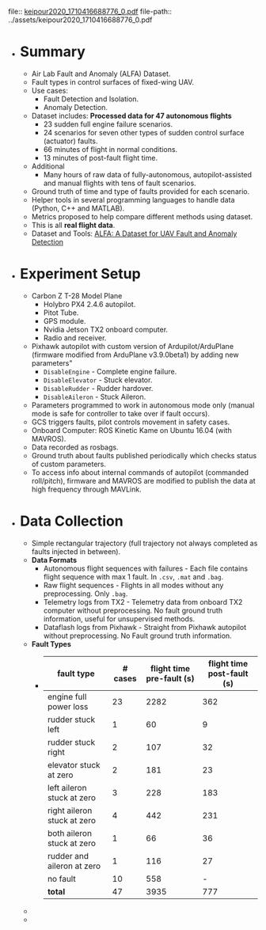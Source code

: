 file:: [keipour2020_1710416688776_0.pdf](../assets/keipour2020_1710416688776_0.pdf)
file-path:: ../assets/keipour2020_1710416688776_0.pdf

- # Summary
	- Air Lab Fault and Anomaly (ALFA) Dataset.
	- Fault types in control surfaces of fixed-wing UAV.
	- Use cases:
		- Fault Detection and Isolation.
		- Anomaly Detection.
	- Dataset includes: **Processed data for 47 autonomous flights**
		- 23 sudden full engine failure scenarios.
		- 24 scenarios for seven other types of sudden control surface (actuator) faults.
		- 66 minutes of flight in normal conditions.
		- 13 minutes of post-fault flight time.
	- Additional
		- Many hours of raw data of fully-autonomous, autopilot-assisted and manual flights with tens of fault scenarios.
	- Ground truth of time and type of faults provided for each scenario.
	- Helper tools in several programming languages to handle data (Python, C++ and MATLAB).
	- Metrics proposed to help compare different methods using dataset.
	- This is all **real flight data**.
	- Dataset and Tools: [ALFA: A Dataset for UAV Fault and Anomaly Detection](https://doi.org/10.1184/R1/12707963)
- # Experiment Setup
	- Carbon Z T-28 Model Plane
		- Holybro PX4 2.4.6 autopilot.
		- Pitot Tube.
		- GPS module.
		- Nvidia Jetson TX2 onboard computer.
		- Radio and receiver.
	- Pixhawk autopilot with custom version of Ardupilot/ArduPlane (firmware modified from ArduPlane v3.9.0beta1) by adding new parameters"
		- `DisableEngine` - Complete engine failure.
		- `DisableElevator` - Stuck elevator.
		- `DisableRudder` - Rudder hardover.
		- `DisableAileron` - Stuck Aileron.
	- Parameters programmed to work in autonomous mode only (manual mode is safe for controller to take over if fault occurs).
	- GCS triggers faults, pilot controls movement in safety cases.
	- Onboard Computer: ROS Kinetic Kame on Ubuntu 16.04 (with MAVROS).
	- Data recorded as rosbags.
	- Ground truth about faults published periodically which checks status of custom parameters.
	- To access info about internal commands of autopilot (commanded roll/pitch), firmware and MAVROS are modified to publish the data at high frequency through MAVLink.
- # Data Collection
	- Simple rectangular trajectory (full trajectory not always completed as faults injected in between).
	- **Data Formats**
		- Autonomous flight sequences with failures - Each file contains flight sequence with max 1 fault. In `.csv`, `.mat` and `.bag`.
		- Raw flight sequences - Flights in all modes without any preprocessing. Only `.bag`.
		- Telemetry logs from TX2 - Telemetry data from onboard TX2 computer without preprocessing. No fault ground truth information, useful for unsupervised methods.
		- Dataflash logs from Pixhawk - Straight from Pixhawk autopilot without preprocessing. No Fault ground truth information.
	- **Fault Types**
		- | fault type | # cases | flight time pre-fault (s) | flight time post-fault (s) |
		  |-----------|-----------|-----------|-----------|
		  | engine full power loss | 23 | 2282 | 362 |
		  | rudder stuck left | 1 | 60 | 9 |
		  | rudder stuck right | 2 | 107 | 32 |
		  | elevator stuck at zero | 2 | 181 | 23 |
		  | left aileron stuck at zero | 3 | 228 | 183 |
		  | right aileron stuck at zero | 4 | 442 | 231 |
		  | both aileron stuck at zero | 1 | 66 | 36 |
		  | rudder and aileron at zero | 1 | 116 | 27 |
		  | no fault | 10 | 558 | - |
		  | **total** | 47 | 3935 | 777 |
	-
	-